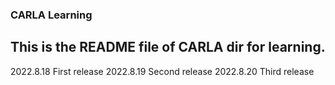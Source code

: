 ### CARLA Learning 
This is the README file of CARLA dir for learning.
---
2022.8.18 First release
2022.8.19 Second release
2022.8.20 Third release
